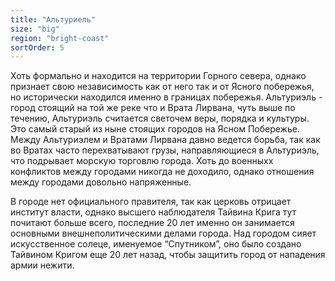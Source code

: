 ```yaml
---
title: "Альтуриель"
size: "big"
region: "bright-coast"
sortOrder: 5
---
```


Хоть формально и находится на
территории Горного севера,
однако признает свою
независимость как от него так и от
Ясного побережья, но
исторически находился именно в
границах побережья. Альтуриэль -
город стоящий на той же реке что
и Врата Лирвана, чуть выше по
течению, Альтуриэль считается
светочем веры, порядка и
культуры. Это самый старый из
ныне стоящих городов на Ясном
Побережье. Между Альтуриэлем и
Вратами Лирвана давно ведется
борьба, так как во Вратах часто
перехватывают грузы,
направляющиеся в
Альтуриэль, что подрывает
морскую торговлю города. Хоть до
военныхх конфликтов между
городами никогда не доходило,
однако отношения между
городами довольно напряженные.

В городе нет официального
правителя, так как церковь
отрицает институт власти, однако
высшего наблюдателя Тайвина
Крига тут почитают больше всего,
последние 20 лет именно он
занимается основными
внешнеполитическими делами
города.
Над городом сияет искусственное
солеце, именуемое “Спутником”,
оно было создано Тайвином
Кригом еще 20 лет назад, чтобы
защитить город от нападения
армии нежити. 